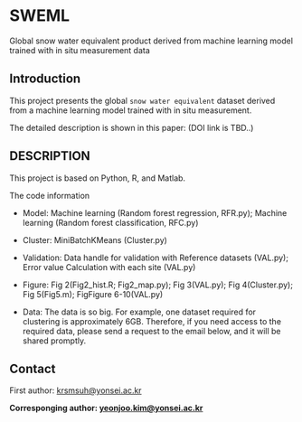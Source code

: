 # SWEML
Global snow water equivalent product derived from machine learning model trained with in situ measurement data

## Introduction

This project presents the global `snow water equivalent` dataset derived from a machine learning model trained with in situ measurement.

The detailed description is shown in this paper:
(DOI link is TBD..)

## DESCRIPTION 

This project is based on Python, R, and Matlab.

The code information 
* Model: Machine learning (Random forest regression, RFR.py); Machine learning (Random forest classification, RFC.py)
* Cluster: MiniBatchKMeans (Cluster.py)
* Validation: Data handle for validation with Reference datasets (VAL.py); Error value Calculation with each site (VAL.py)
* Figure: Fig 2(Fig2_hist.R; Fig2_map.py); Fig 3(VAL.py); Fig 4(Cluster.py); Fig 5(Fig5.m); FigFigure 6-10(VAL.py)

* Data: The data is so big. For example, one dataset required for clustering is approximately 6GB. Therefore, if you need access to the required data, please send a request to the email below, and it will be shared promptly.  

## Contact
First author: krsmsuh@yonsei.ac.kr

**Corresponging author: yeonjoo.kim@yonsei.ac.kr**




	
